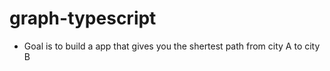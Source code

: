 # graph-typescript

- Goal is to build a app that gives you the shertest path from city A to city B 
